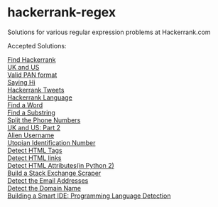 hackerrank-regex
================
Solutions for various regular expression problems at Hackerrank.com

Accepted Solutions:

<a href = "https://www.hackerrank.com/challenges/find-hackerrank">Find Hackerrank</a><br>
<a href = "https://www.hackerrank.com/challenges/uk-and-us">UK and US</a><br>
<a href = "https://www.hackerrank.com/challenges/valid-pan-format">Valid PAN format</a><br>
<a href = "https://www.hackerrank.com/challenges/saying-hi">Saying Hi</a><br>
<a href = "https://www.hackerrank.com/challenges/hackerrank-tweets">Hackerrank Tweets</a><br>
<a href = "https://www.hackerrank.com/challenges/hackerrank-language">Hackerrank Language</a><br>
<a href = "https://www.hackerrank.com/challenges/find-a-word">Find a Word</a><br>
<a href = "https://www.hackerrank.com/challenges/find-substring">Find a Substring</a><br>
<a href = "https://www.hackerrank.com/challenges/split-number">Split the Phone Numbers</a><br>
<a href = "https://www.hackerrank.com/challenges/uk-and-us-2">UK and US: Part 2</a><br>
<a href = "https://www.hackerrank.com/challenges/alien-username">Alien Username</a><br>
<a href = "https://www.hackerrank.com/challenges/utopian-identification-number">Utopian Identification Number</a><br>
<a href = "https://www.hackerrank.com/challenges/detect-html-tags">Detect HTML Tags</a><br>
<a href = "https://www.hackerrank.com/challenges/detect-html-links">Detect HTML links</a><br>
<a href = "https://www.hackerrank.com/challenges/html-attributes">Detect HTML Attributes(in Python 2)</a><br>
<a href = "https://www.hackerrank.com/challenges/stack-exchange-scraper">Build a Stack Exchange Scraper</a><br>
<a href = "https://www.hackerrank.com/challenges/detect-the-email-addresses">Detect the Email Addresses</a><br>
<a href = "https://www.hackerrank.com/challenges/detect-the-domain-name">Detect the Domain Name</a><br>
<a href = "https://www.hackerrank.com/challenges/programming-language-detection">Building a Smart IDE: Programming Language Detection</a><br>

